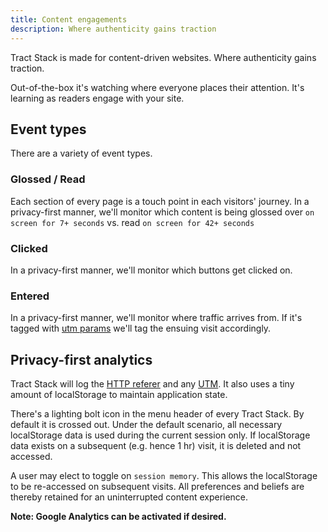 ```yaml
---
title: Content engagements
description: Where authenticity gains traction
---
```


Tract Stack is made for content-driven websites. Where authenticity gains traction.

Out-of-the-box it's watching where everyone places their attention. It's learning as readers engage with your site.

## Event types

There are a variety of event types.

### Glossed / Read

Each section of every page is a touch point in each visitors' journey. In a privacy-first manner, we'll monitor which content is being glossed over `on screen for 7+ seconds` vs. read `on screen for 42+ seconds`

### Clicked

In a privacy-first manner, we'll monitor which buttons get clicked on.

### Entered

In a privacy-first manner, we'll monitor where traffic arrives from. If it's tagged with [utm params](https://en.wikipedia.org/wiki/UTM_parameters) we'll tag the ensuing visit accordingly.

## Privacy-first analytics

Tract Stack will log the [HTTP referer](https://en.wikipedia.org/wiki/HTTP_referer) and any [UTM](https://en.wikipedia.org/wiki/UTM_parameters). It also uses a tiny amount of localStorage to maintain application state.

There's a lighting bolt icon in the menu header of every Tract Stack. By default it is crossed out. Under the default scenario, all necessary localStorage data is used during the current session only. If localStorage data exists on a subsequent (e.g. hence 1 hr) visit, it is deleted and not accessed.

A user may elect to toggle on `session memory`. This allows the localStorage to be re-accessed on subsequent visits. All preferences and beliefs are thereby retained for an uninterrupted content experience.

**Note: Google Analytics can be activated if desired.**
